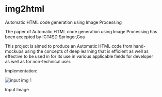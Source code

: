 # img2html
Automatic HTML code generation using Image Processing

The paper of Automatic HTML code generation using Image Processing has been accepted by ICT4SD Springer,Goa

This project is aimed to produce an Automatic HTML code from hand-mockups using the concepts of deep learning that is efficient as well as effective to be used in for its use 
in various applicable fields for developer as well as for non-technical user.

Implementation:

![input img 1](https://user-images.githubusercontent.com/52710267/128495496-3b28f488-839d-4785-b7e9-b392eb1919f3.png)

Input Image 

